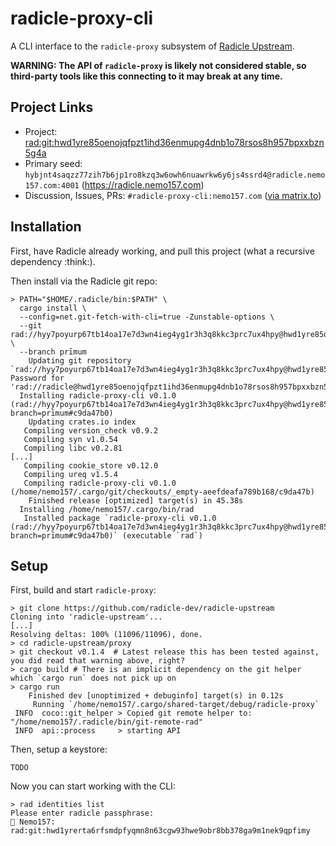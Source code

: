 # radicle-proxy-cli

A CLI interface to the `radicle-proxy` subsystem of [Radicle
Upstream](https://github.com/radicle-dev/radicle-upstream).

**WARNING: The API of `radicle-proxy` is likely not considered stable, so
third-party tools like this connecting to it may break at any time.**

## Project Links

* Project: <rad:git:hwd1yre85oenojqfpzt1ihd36enmupg4dnb1o78rsos8h957bpxxbzn5g4a>
* Primary seed: `hybjnt4saqzz77zih7b6jp1ro8kzq3w6owh6nuawrkw6y6js4ssrd4@radicle.nemo157.com:4001` (<https://radicle.nemo157.com>)
* Discussion, Issues, PRs: `#radicle-proxy-cli:nemo157.com` ([via matrix.to](https://matrix.to/#/#radicle-proxy-cli:nemo157.com))

## Installation

First, have Radicle already working, and pull this project (what a recursive
dependency :think:).

Then install via the Radicle git repo:

```console
> PATH="$HOME/.radicle/bin:$PATH" \
  cargo install \
  --config=net.git-fetch-with-cli=true -Zunstable-options \
  --git rad://hyy7poyurp67tb14oa17e7d3wn4ieg4yg1r3h3q8kkc3prc7ux4hpy@hwd1yre85oenojqfpzt1ihd36enmupg4dnb1o78rsos8h957bpxxbzn5g4a.git \
  --branch prīmum
    Updating git repository `rad://hyy7poyurp67tb14oa17e7d3wn4ieg4yg1r3h3q8kkc3prc7ux4hpy@hwd1yre85oenojqfpzt1ihd36enmupg4dnb1o78rsos8h957bpxxbzn5g4a.git`
Password for 'rad://radicle@hwd1yre85oenojqfpzt1ihd36enmupg4dnb1o78rsos8h957bpxxbzn5g4a.git':
  Installing radicle-proxy-cli v0.1.0 (rad://hyy7poyurp67tb14oa17e7d3wn4ieg4yg1r3h3q8kkc3prc7ux4hpy@hwd1yre85oenojqfpzt1ihd36enmupg4dnb1o78rsos8h957bpxxbzn5g4a.git?branch=prīmum#c9da47b0)
    Updating crates.io index
   Compiling version_check v0.9.2
   Compiling syn v1.0.54
   Compiling libc v0.2.81
[...]
   Compiling cookie_store v0.12.0
   Compiling ureq v1.5.4
   Compiling radicle-proxy-cli v0.1.0 (/home/nemo157/.cargo/git/checkouts/_empty-aeefdeafa789b168/c9da47b)
    Finished release [optimized] target(s) in 45.38s
  Installing /home/nemo157/.cargo/bin/rad
   Installed package `radicle-proxy-cli v0.1.0 (rad://hyy7poyurp67tb14oa17e7d3wn4ieg4yg1r3h3q8kkc3prc7ux4hpy@hwd1yre85oenojqfpzt1ihd36enmupg4dnb1o78rsos8h957bpxxbzn5g4a.git?branch=prīmum#c9da47b0)` (executable `rad`)
```

## Setup

First, build and start `radicle-proxy`:

```console
> git clone https://github.com/radicle-dev/radicle-upstream
Cloning into 'radicle-upstream'...
[...]
Resolving deltas: 100% (11096/11096), done.
> cd radicle-upstream/proxy
> git checkout v0.1.4  # Latest release this has been tested against, you did read that warning above, right?
> cargo build # There is an implicit dependency on the git helper which `cargo run` does not pick up on
> cargo run
    Finished dev [unoptimized + debuginfo] target(s) in 0.12s
     Running `/home/nemo157/.cargo/shared-target/debug/radicle-proxy`
 INFO  coco::git_helper > Copied git remote helper to: "/home/nemo157/.radicle/bin/git-remote-rad"
 INFO  api::process     > starting API
``` 

Then, setup a keystore:

```console
TODO
```

Now you can start working with the CLI:

```console
> rad identities list
Please enter radicle passphrase:
🌟 Nemo157: rad:git:hwd1yrerta6rfsmdpfyqmn8n63cgw93hwe9obr8bb378ga9m1nek9qpfimy
```
